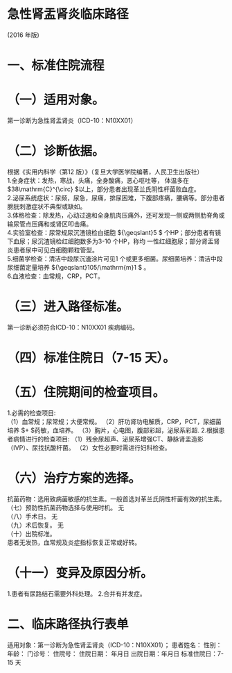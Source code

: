 # 急性肾盂肾炎临床路径  
(2016 年版)  
# 一、标准住院流程  
# （一）适用对象。  
第一诊断为急性肾盂肾炎（ICD-10：N10XX01）  
# （二）诊断依据。  
根据《实用内科学（第12 版）》（复旦大学医学院编著，人民卫生出版社）  
1.全身症状：发热，寒战，头痛，全身酸痛，恶心呕吐等， 体温多在 $38\mathrm{C}^{\circ} $以上，部分患者出现革兰氏阴性杆菌败血症。  
2.泌尿系统症状：尿频，尿急，尿痛，排尿困难，下腹部疼痛，腰痛等。部分患者膀胱刺激症状不典型或缺如。  
3.体格检查：除发热，心动过速和全身肌肉压痛外，还可发现一侧或两侧肋脊角或输尿管点压痛和或肾区叩击痛。  
4.实验室检查：尿常规尿沉渣镜检白细胞 ${\geqslant}5 $ 个HP；部分患者有镜下血尿；尿沉渣镜检红细胞数多为3-10 个HP，称均 一性红细胞尿；部分肾盂肾炎患者尿中可见白细胞颗粒管型。  
5.细菌学检查：清洁中段尿沉渣涂片可见1 个或更多细菌。尿细菌培养：清洁中段尿细菌定量培养 ${\geqslant}105/\mathrm{m}1 $ 。  
6.血液检查：血常规，CRP，PCT。  
# （三）进入路径标准。  
第一诊断必须符合ICD-10：N10XX01 疾病编码。  
# （四）标准住院日（7-15 天）。  
# （五）住院期间的检查项目。  
1.必需的检查项目:  
（1）血常规；尿常规；大便常规。 （2）肝功肾功电解质，CRP，PCT，尿细菌培养 $+ $药敏，血培养。 （3）胸片，心电图，腹部彩超，泌尿系彩超. 2.根据患者病情进行的检查项目: （1）残余尿超声、泌尿系增强CT、静脉肾盂造影（IVP）、尿找抗酸杆菌。 （2）女性必要时需进行妇科检查。  
# （六）治疗方案的选择。  
抗菌药物：选用致病菌敏感的抗生素。一般首选对革兰氏阴性杆菌有效的抗生素。  
（七）预防性抗菌药物选择与使用时机。 无  
（八）手术日。 无  
（九）术后恢复。 无  
（十）出院标准。  
患者无发热，血常规及炎症指标恢复正常或好转。  
# （十一）变异及原因分析。  
1.患者有尿路结石需要外科处理。 
2.合并有并发症。  
# 二、临床路径执行表单  
适用对象：第一诊断为急性肾盂肾炎（ICD-10：N10XX01）；      患者姓名：  性别： 年龄： 门诊号：  住院号：      住院日期： 年月日  出院日期：年月日  标准住院日：7-15 天  
